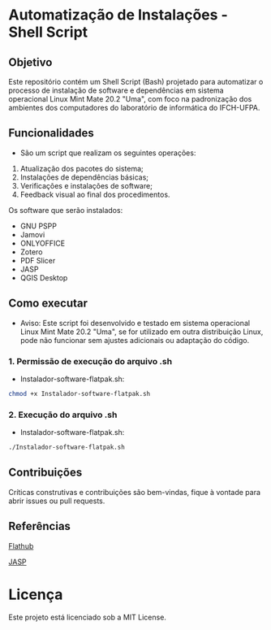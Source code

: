 # Automatização de Instalações - Shell Script

## Objetivo
Este repositório contém um Shell Script (Bash) projetado para automatizar o processo de instalação de software e dependências em sistema operacional Linux Mint Mate 20.2 "Uma", com foco na padronização dos ambientes dos computadores do laboratório de informática do IFCH-UFPA.

## Funcionalidades

- São um script que realizam os seguintes operações:

1. Atualização dos pacotes do sistema;
2. Instalações de dependências básicas;
3. Verificações e instalações de software;
4. Feedback visual ao final dos procedimentos.

Os software que serão instalados:
- GNU PSPP
- Jamovi
- ONLYOFFICE
- Zotero
- PDF Slicer
- JASP
- QGIS Desktop
<!-- - R
- RStudio -->

## Como executar

- Aviso: Este script foi desenvolvido e testado em sistema operacional Linux Mint Mate 20.2 "Uma", se for utilizado em outra distribuição Linux, pode não funcionar sem ajustes adicionais ou adaptação do código. 

### 1. Permissão de execução do arquivo .sh 

- Instalador-software-flatpak.sh:

```Bash
chmod +x Instalador-software-flatpak.sh
```
<!-- 
- Instalador-r-rstudio.sh:
```Bash
chmod +x Instalador-R-and-RStudio.sh
``` -->

### 2. Execução do arquivo .sh

- Instalador-software-flatpak.sh:
```Bash
./Instalador-software-flatpak.sh
```
<!-- - Instalador-r-rstudio.sh:
```Bash
./Instalador-R-and-RStudio.sh
``` -->

## Contribuições
Críticas construtivas e contribuições são bem-vindas, fique à vontade para abrir issues ou pull requests.

## Referências

[Flathub](https://flathub.org/) 

[JASP](https://jasp-stats.org/) 

<!-- [RStudio Desktop](https://posit.co/download/rstudio-desktop/) -->

# Licença 
Este projeto está licenciado sob a MIT License.




